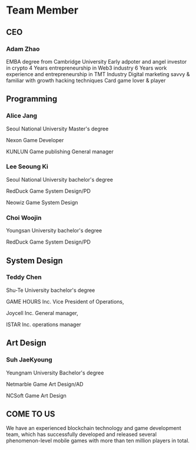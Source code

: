 # Team Member

## CEO&#x20;

### Adam Zhao&#x20;

EMBA degree from Cambridge University Early adpoter and angel investor in crypto 4 Years entrepreneurship in Web3 industry 6 Years work experience and entrepreneurship in TMT Industry Digital marketing savvy & familiar with growth hacking techniques Card game lover & player

## Programming

### Alice Jang

Seoul National University Master's degree

Nexon Game Developer

KUNLUN Game publishing General manager

### **Lee Seoung Ki**

Seoul National University bachelor's degree

RedDuck  Game System Design/PD

Neowiz  Game System Design

### **Choi Woojin**

Youngsan University bachelor's degree

RedDuck  Game System Design/PD

## System Design

### Teddy Chen

Shu-Te University bachelor's degree

GAME HOURS Inc. Vice President of Operations,

Joycell Inc. General manager,

ISTAR Inc. operations manager

## Art Design

### Suh JaeKyoung

Yeungnam University Bachelor's degree

Netmarble Game Art Design/AD

NCSoft Game Art Design

## COME TO US

We have an experienced blockchain technology and game development team, which has successfully developed and released several phenomenon-level mobile games with more than ten million players in total.
